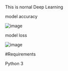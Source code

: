 This is nornal Deep Learning


model accuracy

![image](https://github.com/LIMON-714/Driver_identification/assets/81027586/3794bdd7-9200-4773-bc98-bc614af88d2b)

model loss

![image](https://github.com/LIMON-714/Driver_identification/assets/81027586/74c240fd-4a2e-46f8-b965-0936baccfee9)


#Requirements

Python 3
